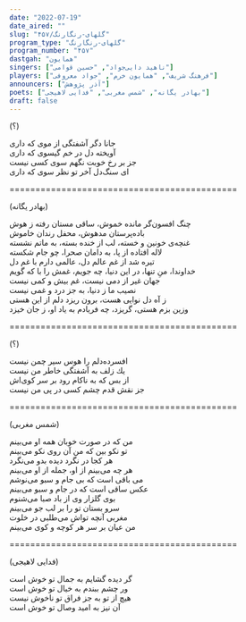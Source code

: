 ```yaml
---
date: "2022-07-19"
date_aired: ""
slug: "گلهای-رنگارنگ/۴۵۷"
program_type: "گلهای-رنگارنگ"
program_number: "۴۵۷"
dastgah: "همایون"
singers: ["ناهید دایی‌جواد", "حسین قوامی"]
players: ["فرهنگ شریف", "همایون خرم", "جواد معروفی"]
announcers: ["آذر پژوهش"]
poets: ["بهادر یگانه", "شمس مغربی", "فدایی لاهیجی"]
draft: false
---
```


(؟)  

جانا دگر آشفتگی از موی که داری  
آویخته دل در خم گیسوی که داری  
جز بر رخ خوبت نگهم سوی کسی نیست  
ای سنگ‌دل آخر تو نظر سوی که داری  

============================================  

(بهادر یگانه)  

چنگ افسون‌گر مانده خموش، ساقی مستان رفته ز هوش  
باده‌پرستان مدهوش، محفل رندان خاموش  
غنچه‌ی خونین و خسته، لب از خنده بسته، به ماتم نشسته  
لاله افتاده از پا، به دامان صحرا، چو جام شکسته  
تیره شد از غم عالم دل، عالمی دارم با غم دل  
خداوندا، منِ تنها، در این دنیا، چه جویم، غمش را با که گویم  
جهان غیر از دمی نیست، غم بیش و کمی نیست  
نصیب ما ز دنیا، به جز درد و غمی نیست  
ز آه دل نوایی هست، برون ریزد دلم از این هستی  
وزین بزم هستی، گریزد، چه فریادم به یاد او، ز جان خیزد  

============================================  

(؟)  

افسرده‌دلم را هوس سیر چمن نیست  
یك زلف به آشفتگی خاطر من نیست  
از بس که به ناکام رود بر سر کوی‌اش  
جز نقش قدم چشم کسی در پی من نیست  

============================================  

(شمس مغربی)  

من که در صورت خوبان همه او می‌بینم  
تو نکو بین که من آن روی نکو می‌بینم  
هر کجا در نگرد دیده بدو می‌نگرد  
هر چه می‌بینم از او، جمله از او می‌بینم  
می باقی است که بی جام و سبو می‌نوشم  
عکس ساقی است که در جام و سبو می‌بینم  
بوی گلزار وی از باد صبا می‌شنوم  
سرو بستان تو را بر لب جو می‌بینم  
مغربی آنچه تواش می‌طلبی در خلوت  
من عیان بر سر هر کوچه و کوی می‌بینم  

============================================  

(فدایی لاهیجی)  

گر دیده گشایم به جمال تو خوش است  
ور چشم ببندم به خیال تو خوش است  
هیچ از تو به جز فراق تو ناخوش نیست  
آن نیز به امید وصال تو خوش است  
